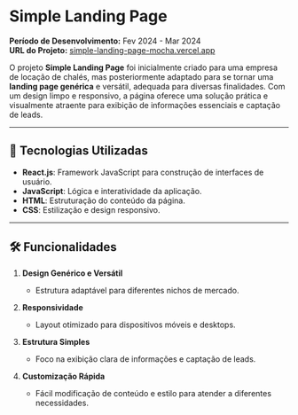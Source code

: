 # Simple Landing Page

**Período de Desenvolvimento:** Fev 2024 - Mar 2024  
**URL do Projeto:** [simple-landing-page-mocha.vercel.app](https://simple-landing-page-mocha.vercel.app/)

O projeto **Simple Landing Page** foi inicialmente criado para uma empresa de locação de chalés, mas posteriormente adaptado para se tornar uma **landing page genérica** e versátil, adequada para diversas finalidades. Com um design limpo e responsivo, a página oferece uma solução prática e visualmente atraente para exibição de informações essenciais e captação de leads.

---

## 🚀 Tecnologias Utilizadas

- **React.js**: Framework JavaScript para construção de interfaces de usuário.
- **JavaScript**: Lógica e interatividade da aplicação.
- **HTML**: Estruturação do conteúdo da página.
- **CSS**: Estilização e design responsivo.

---

## 🛠️ Funcionalidades

1. **Design Genérico e Versátil**
   - Estrutura adaptável para diferentes nichos de mercado.

2. **Responsividade**
   - Layout otimizado para dispositivos móveis e desktops.

3. **Estrutura Simples**
   - Foco na exibição clara de informações e captação de leads.

4. **Customização Rápida**
   - Fácil modificação de conteúdo e estilo para atender a diferentes necessidades.

